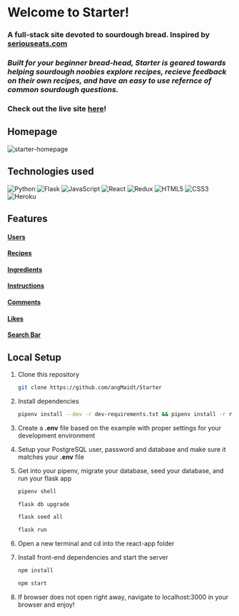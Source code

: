# Welcome to **Starter**!
### A full-stack site devoted to sourdough bread. Inspired by [seriouseats.com](https://www.seriouseats.com)

### *Built for your beginner bread-head, **Starter** is geared towards helping sourdough noobies explore recipes, recieve feedback on their own recipes, and have an easy to use refernce of common sourdough questions.*

### Check out the live site [here](https://starter-bread.herokuapp.com/)!

## Homepage
![starter-homepage](https://user-images.githubusercontent.com/100968885/189215743-022ce2af-84f9-4acf-8ec4-d7e3d05af81a.gif)

## Technologies used
![Python](https://img.shields.io/badge/python-3670A0?style=for-the-badge&logo=python&logoColor=ffdd54)
![Flask](https://img.shields.io/badge/flask-%23000.svg?style=for-the-badge&logo=flask&logoColor=white)
![JavaScript](https://img.shields.io/badge/javascript-%23323330.svg?style=for-the-badge&logo=javascript&logoColor=%23F7DF1E)
![React](https://img.shields.io/badge/react-%2320232a.svg?style=for-the-badge&logo=react&logoColor=%2361DAFB)
![Redux](https://img.shields.io/badge/redux-%23593d88.svg?style=for-the-badge&logo=redux&logoColor=white)
![HTML5](https://img.shields.io/badge/html5-%23E34F26.svg?style=for-the-badge&logo=html5&logoColor=white)
![CSS3](https://img.shields.io/badge/css3-%231572B6.svg?style=for-the-badge&logo=css3&logoColor=white)
![Heroku](https://img.shields.io/badge/heroku-%23430098.svg?style=for-the-badge&logo=heroku&logoColor=white)

## Features
#### [Users](https://github.com/angMaidt/Starter/wiki/Features#1-users)
#### [Recipes](https://github.com/angMaidt/Starter/wiki/Features#2-recipes)
#### [Ingredients](https://github.com/angMaidt/Starter/wiki/Features#3-ingredients)
#### [Instructions](https://github.com/angMaidt/Starter/wiki/Features#4-instructions)
#### [Comments](https://github.com/angMaidt/Starter/wiki/Features#5-comments)
#### [Likes](https://github.com/angMaidt/Starter/wiki/Features#6-likes)
#### [Search Bar](https://github.com/angMaidt/Starter/wiki/Features#7-search-bar)

## Local Setup
1. Clone this repository

   ```bash
   git clone https://github.com/angMaidt/Starter
   ```

2. Install dependencies

      ```bash
      pipenv install --dev -r dev-requirements.txt && pipenv install -r requirements.txt
      ```

3. Create a **.env** file based on the example with proper settings for your
   development environment
   
4. Setup your PostgreSQL user, password and database and make sure it matches your **.env** file

5. Get into your pipenv, migrate your database, seed your database, and run your flask app

   ```bash
   pipenv shell
   ```

   ```bash
   flask db upgrade
   ```

   ```bash
   flask seed all
   ```

   ```bash
   flask run
   ```
6. Open a new terminal and cd into the react-app folder

7. Install front-end dependencies and start the server

      ```bash
   npm install
   ```
   
      ```bash
   npm start
   ```
8. If browser does not open right away, navigate to localhost:3000 in your browser and enjoy!
